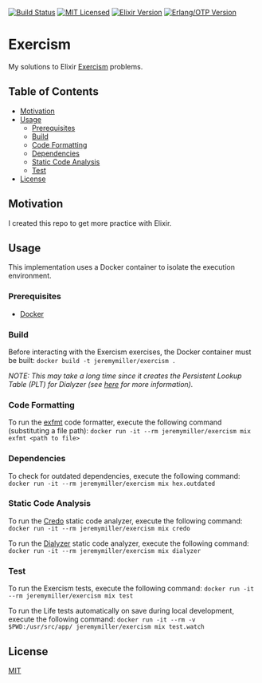 [![Build Status](https://travis-ci.org/jeremy-miller/exercism.svg?branch=master)](https://travis-ci.org/jeremy-miller/exercism)
[![MIT Licensed](https://img.shields.io/badge/license-MIT-blue.svg)](https://github.com/jeremy-miller/exercism/blob/master/LICENSE)
[![Elixir Version](https://img.shields.io/badge/Elixir-1.4-blue.svg)]()
[![Erlang/OTP Version](https://img.shields.io/badge/Erlang%2FOTP-19.3-blue.svg)]()

# Exercism
My solutions to Elixir [Exercism](http://exercism.io/languages/elixir/exercises) problems.

## Table of Contents
- [Motivation](#motivation)
- [Usage](#usage)
  - [Prerequisites](#prerequisites)
  - [Build](#build)
  - [Code Formatting](#code-formatting)
  - [Dependencies](#dependencies)
  - [Static Code Analysis](#elixir-static-code-analysis)
  - [Test](#test)
- [License](#license)

## Motivation
I created this repo to get more practice with Elixir.

## Usage
This implementation uses a Docker container to isolate the execution environment.

### Prerequisites
- [Docker](https://docs.docker.com/engine/installation/)

### Build
Before interacting with the Exercism exercises, the Docker container must be built:
```docker build -t jeremymiller/exercism .```

*NOTE: This may take a long time since it creates the Persistent Lookup Table (PLT) for Dialyzer
(see [here](https://github.com/jeremyjh/dialyxir#plt) for more information).*

### Code Formatting
To run the [exfmt](https://github.com/lpil/exfmt) code formatter, execute the following command (substituting a file path):
```docker run -it --rm jeremymiller/exercism mix exfmt <path to file>```

### Dependencies
To check for outdated dependencies, execute the following command:
```docker run -it --rm jeremymiller/exercism mix hex.outdated```

### Static Code Analysis
To run the [Credo](https://github.com/rrrene/credo) static code analyzer, execute the following command:
```docker run -it --rm jeremymiller/exercism mix credo```

To run the [Dialyzer](http://erlang.org/doc/man/dialyzer.html) static code analyzer, execute the following command:
```docker run -it --rm jeremymiller/exercism mix dialyzer```

### Test
To run the Exercism tests, execute the following command:
```docker run -it --rm jeremymiller/exercism mix test```

To run the Life tests automatically on save during local development, execute the following command:
```docker run -it --rm -v $PWD:/usr/src/app/ jeremymiller/exercism mix test.watch```

## License
[MIT](https://github.com/jeremy-miller/exercism/blob/master/LICENSE)
